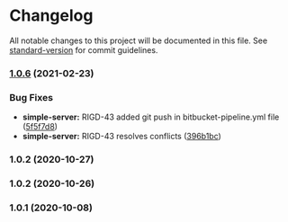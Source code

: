# Changelog

All notable changes to this project will be documented in this file. See [standard-version](https://github.com/conventional-changelog/standard-version) for commit guidelines.

### [1.0.6](https://bitbucket.org/realeyesmedia/simple-server/compare/v1.0.2...v1.0.6) (2021-02-23)


### Bug Fixes

* **simple-server:** RIGD-43 added git push in bitbucket-pipeline.yml file ([5f5f7d8](https://bitbucket.org/realeyesmedia/simple-server/commit/5f5f7d8a6ba633528b9e6ce0cb98108074445366))
* **simple-server:** RIGD-43 resolves conflicts ([396b1bc](https://bitbucket.org/realeyesmedia/simple-server/commit/396b1bc97bffdc5f23905e3934df23f2110e4ea2))

### 1.0.2 (2020-10-27)

### 1.0.2 (2020-10-26)

### 1.0.1 (2020-10-08)
